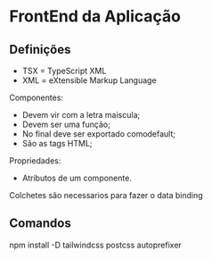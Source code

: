 # FrontEnd da Aplicação

## Definições
- TSX = TypeScript XML
- XML = eXtensible Markup Language

Componentes: 
- Devem vir com a letra maiscula;
- Devem ser uma função;
- No final deve ser exportado comodefault;
- São as tags HTML;

Propriedades:
- Atributos de um componente.
 
Colchetes são necessarios para fazer o data binding

## Comandos
npm install -D tailwindcss postcss autoprefixer